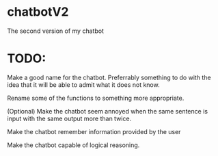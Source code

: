 # chatbotV2
The second version of my chatbot
# TODO:
Make a good name for the chatbot. Preferrably something to do with the idea that it will be able to admit what it does not know.

Rename some of the functions to something more appropriate.

(Optional) Make the chatbot seem annoyed when the same sentence is input with the same output more than twice.

Make the chatbot remember information provided by the user

Make the chatbot capable of logical reasoning.